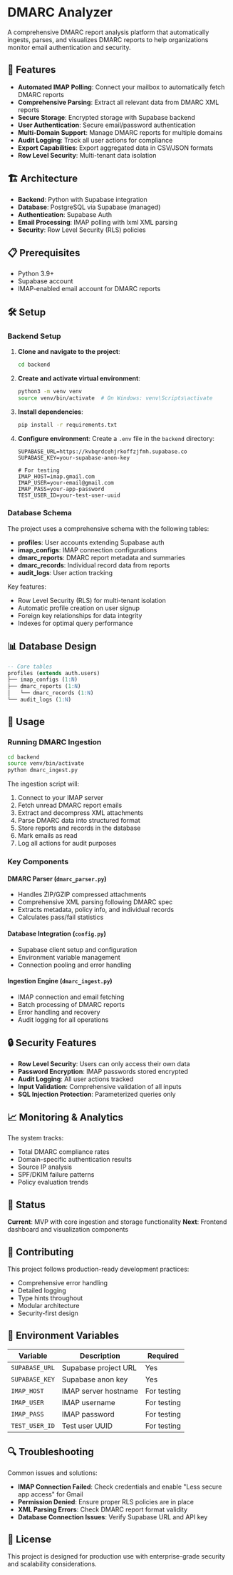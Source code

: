 # DMARC Analyzer

A comprehensive DMARC report analysis platform that automatically ingests, parses, and visualizes DMARC reports to help organizations monitor email authentication and security.

## 🚀 Features

- **Automated IMAP Polling**: Connect your mailbox to automatically fetch DMARC reports
- **Comprehensive Parsing**: Extract all relevant data from DMARC XML reports
- **Secure Storage**: Encrypted storage with Supabase backend
- **User Authentication**: Secure email/password authentication
- **Multi-Domain Support**: Manage DMARC reports for multiple domains
- **Audit Logging**: Track all user actions for compliance
- **Export Capabilities**: Export aggregated data in CSV/JSON formats
- **Row Level Security**: Multi-tenant data isolation

## 🏗️ Architecture

- **Backend**: Python with Supabase integration
- **Database**: PostgreSQL via Supabase (managed)
- **Authentication**: Supabase Auth
- **Email Processing**: IMAP polling with lxml XML parsing
- **Security**: Row Level Security (RLS) policies

## 📋 Prerequisites

- Python 3.9+
- Supabase account
- IMAP-enabled email account for DMARC reports

## 🛠️ Setup

### Backend Setup

1. **Clone and navigate to the project**:
   ```bash
   cd backend
   ```

2. **Create and activate virtual environment**:
   ```bash
   python3 -m venv venv
   source venv/bin/activate  # On Windows: venv\Scripts\activate
   ```

3. **Install dependencies**:
   ```bash
   pip install -r requirements.txt
   ```

4. **Configure environment**:
   Create a `.env` file in the `backend` directory:
   ```env
   SUPABASE_URL=https://kvbqrdcehjrkoffzjfmh.supabase.co
   SUPABASE_KEY=your-supabase-anon-key
   
   # For testing
   IMAP_HOST=imap.gmail.com
   IMAP_USER=your-email@gmail.com
   IMAP_PASS=your-app-password
   TEST_USER_ID=your-test-user-uuid
   ```

### Database Schema

The project uses a comprehensive schema with the following tables:

- **profiles**: User accounts extending Supabase auth
- **imap_configs**: IMAP connection configurations
- **dmarc_reports**: DMARC report metadata and summaries
- **dmarc_records**: Individual record data from reports
- **audit_logs**: User action tracking

Key features:
- Row Level Security (RLS) for multi-tenant isolation
- Automatic profile creation on user signup
- Foreign key relationships for data integrity
- Indexes for optimal query performance

## 📊 Database Design

```sql
-- Core tables
profiles (extends auth.users)
├── imap_configs (1:N)
├── dmarc_reports (1:N)
│   └── dmarc_records (1:N)
└── audit_logs (1:N)
```

## 🔧 Usage

### Running DMARC Ingestion

```bash
cd backend
source venv/bin/activate
python dmarc_ingest.py
```

The ingestion script will:
1. Connect to your IMAP server
2. Fetch unread DMARC report emails
3. Extract and decompress XML attachments
4. Parse DMARC data into structured format
5. Store reports and records in the database
6. Mark emails as read
7. Log all actions for audit purposes

### Key Components

#### DMARC Parser (`dmarc_parser.py`)
- Handles ZIP/GZIP compressed attachments
- Comprehensive XML parsing following DMARC spec
- Extracts metadata, policy info, and individual records
- Calculates pass/fail statistics

#### Database Integration (`config.py`)
- Supabase client setup and configuration
- Environment variable management
- Connection pooling and error handling

#### Ingestion Engine (`dmarc_ingest.py`)
- IMAP connection and email fetching
- Batch processing of DMARC reports
- Error handling and recovery
- Audit logging for all operations

## 🔒 Security Features

- **Row Level Security**: Users can only access their own data
- **Password Encryption**: IMAP passwords stored encrypted
- **Audit Logging**: All user actions tracked
- **Input Validation**: Comprehensive validation of all inputs
- **SQL Injection Protection**: Parameterized queries only

## 📈 Monitoring & Analytics

The system tracks:
- Total DMARC compliance rates
- Domain-specific authentication results
- Source IP analysis
- SPF/DKIM failure patterns
- Policy evaluation trends

## 🚦 Status

**Current**: MVP with core ingestion and storage functionality
**Next**: Frontend dashboard and visualization components

## 🤝 Contributing

This project follows production-ready development practices:
- Comprehensive error handling
- Detailed logging
- Type hints throughout
- Modular architecture
- Security-first design

## 📝 Environment Variables

| Variable | Description | Required |
|----------|-------------|----------|
| `SUPABASE_URL` | Supabase project URL | Yes |
| `SUPABASE_KEY` | Supabase anon key | Yes |
| `IMAP_HOST` | IMAP server hostname | For testing |
| `IMAP_USER` | IMAP username | For testing |
| `IMAP_PASS` | IMAP password | For testing |
| `TEST_USER_ID` | Test user UUID | For testing |

## 🔍 Troubleshooting

Common issues and solutions:
- **IMAP Connection Failed**: Check credentials and enable "Less secure app access" for Gmail
- **Permission Denied**: Ensure proper RLS policies are in place
- **XML Parsing Errors**: Check DMARC report format validity
- **Database Connection Issues**: Verify Supabase URL and API key

## 📄 License

This project is designed for production use with enterprise-grade security and scalability considerations. 